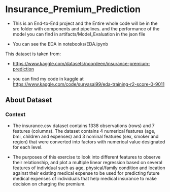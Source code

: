 # Insurance_Premium_Prediction
* This is an End-to-End project and the Entire whole code will be in the src folder with components and pipelines.
  and the performance of the model you can find in artifacts/Model_Evaluation in the json file 

* You can see the EDA in notebooks/EDA.ipynb

This dataset is taken from:
* https://www.kaggle.com/datasets/noordeen/insurance-premium-prediction

* you can find my code in kaggle at https://www.kaggle.com/code/suryasai99/eda-training-r2-score-0-9011

## About Dataset
### Context
* The insurance.csv dataset contains 1338 observations (rows) and 7 features (columns). The dataset contains 4 numerical features (age, bmi, children and expenses) and 3 nominal 
  features (sex, smoker and region) that were converted into factors with numerical value designated for each level.

* The purposes of this exercise to look into different features to observe their relationship, and plot a multiple linear regression based on several features of individual such as 
  age, physical/family condition and location against their existing medical expense to be used for predicting future medical expenses of individuals that help medical insurance to 
  make decision on charging the premium.
